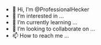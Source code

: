 - 👋 Hi, I’m @ProfessionalHecker
- 👀 I’m interested in ...
- 🌱 I’m currently learning ...
- 💞️ I’m looking to collaborate on ...
- 📫 How to reach me ...

<!---
ProfessionalHecker/ProfessionalHecker is a ✨ special ✨ repository because its `README.md` (this file) appears on your GitHub profile.
You can click the Preview link to take a look at your changes.
--->
